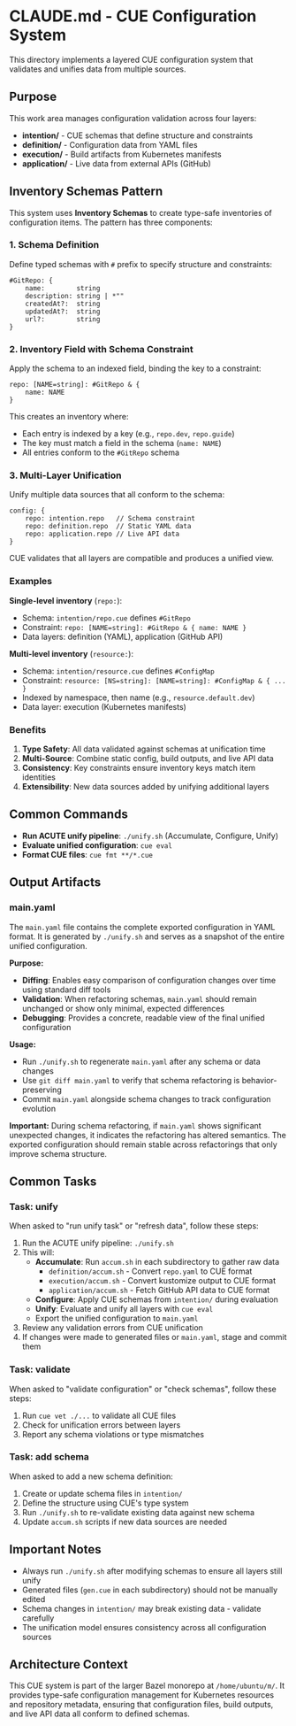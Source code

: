 # CLAUDE.md - CUE Configuration System

This directory implements a layered CUE configuration system that validates and unifies data from multiple sources.

## Purpose

This work area manages configuration validation across four layers:

- **intention/** - CUE schemas that define structure and constraints
- **definition/** - Configuration data from YAML files
- **execution/** - Build artifacts from Kubernetes manifests
- **application/** - Live data from external APIs (GitHub)

## Inventory Schemas Pattern

This system uses **Inventory Schemas** to create type-safe inventories of configuration items. The pattern has three components:

### 1. Schema Definition

Define typed schemas with `#` prefix to specify structure and constraints:

```cue
#GitRepo: {
    name:        string
    description: string | *""
    createdAt?:  string
    updatedAt?:  string
    url?:        string
}
```

### 2. Inventory Field with Schema Constraint

Apply the schema to an indexed field, binding the key to a constraint:

```cue
repo: [NAME=string]: #GitRepo & {
    name: NAME
}
```

This creates an inventory where:

- Each entry is indexed by a key (e.g., `repo.dev`, `repo.guide`)
- The key must match a field in the schema (`name: NAME`)
- All entries conform to the `#GitRepo` schema

### 3. Multi-Layer Unification

Unify multiple data sources that all conform to the schema:

```cue
config: {
    repo: intention.repo   // Schema constraint
    repo: definition.repo  // Static YAML data
    repo: application.repo // Live API data
}
```

CUE validates that all layers are compatible and produces a unified view.

### Examples

**Single-level inventory** (`repo:`):

- Schema: `intention/repo.cue` defines `#GitRepo`
- Constraint: `repo: [NAME=string]: #GitRepo & { name: NAME }`
- Data layers: definition (YAML), application (GitHub API)

**Multi-level inventory** (`resource:`):

- Schema: `intention/resource.cue` defines `#ConfigMap`
- Constraint: `resource: [NS=string]: [NAME=string]: #ConfigMap & { ... }`
- Indexed by namespace, then name (e.g., `resource.default.dev`)
- Data layer: execution (Kubernetes manifests)

### Benefits

1. **Type Safety**: All data validated against schemas at unification time
2. **Multi-Source**: Combine static config, build outputs, and live API data
3. **Consistency**: Key constraints ensure inventory keys match item identities
4. **Extensibility**: New data sources added by unifying additional layers

## Common Commands

- **Run ACUTE unify pipeline**: `./unify.sh` (Accumulate, Configure, Unify)
- **Evaluate unified configuration**: `cue eval`
- **Format CUE files**: `cue fmt **/*.cue`

## Output Artifacts

### main.yaml

The `main.yaml` file contains the complete exported configuration in YAML format. It is generated by `./unify.sh` and serves as a snapshot of the entire unified configuration.

**Purpose:**

- **Diffing**: Enables easy comparison of configuration changes over time using standard diff tools
- **Validation**: When refactoring schemas, `main.yaml` should remain unchanged or show only minimal, expected differences
- **Debugging**: Provides a concrete, readable view of the final unified configuration

**Usage:**

- Run `./unify.sh` to regenerate `main.yaml` after any schema or data changes
- Use `git diff main.yaml` to verify that schema refactoring is behavior-preserving
- Commit `main.yaml` alongside schema changes to track configuration evolution

**Important:** During schema refactoring, if `main.yaml` shows significant unexpected changes, it indicates the refactoring has altered semantics. The exported configuration should remain stable across refactorings that only improve schema structure.

## Common Tasks

### Task: unify

When asked to "run unify task" or "refresh data", follow these steps:

1. Run the ACUTE unify pipeline: `./unify.sh`
2. This will:
   - **Accumulate**: Run `accum.sh` in each subdirectory to gather raw data
     - `definition/accum.sh` - Convert `repo.yaml` to CUE format
     - `execution/accum.sh` - Convert kustomize output to CUE format
     - `application/accum.sh` - Fetch GitHub API data to CUE format
   - **Configure**: Apply CUE schemas from `intention/` during evaluation
   - **Unify**: Evaluate and unify all layers with `cue eval`
   - Export the unified configuration to `main.yaml`
3. Review any validation errors from CUE unification
4. If changes were made to generated files or `main.yaml`, stage and commit them

### Task: validate

When asked to "validate configuration" or "check schemas", follow these steps:

1. Run `cue vet ./...` to validate all CUE files
2. Check for unification errors between layers
3. Report any schema violations or type mismatches

### Task: add schema

When asked to add a new schema definition:

1. Create or update schema files in `intention/`
2. Define the structure using CUE's type system
3. Run `./unify.sh` to re-validate existing data against new schema
4. Update `accum.sh` scripts if new data sources are needed

## Important Notes

- Always run `./unify.sh` after modifying schemas to ensure all layers still unify
- Generated files (`gen.cue` in each subdirectory) should not be manually edited
- Schema changes in `intention/` may break existing data - validate carefully
- The unification model ensures consistency across all configuration sources

## Architecture Context

This CUE system is part of the larger Bazel monorepo at `/home/ubuntu/m/`. It provides type-safe configuration management for Kubernetes resources and repository metadata, ensuring that configuration files, build outputs, and live API data all conform to defined schemas.
